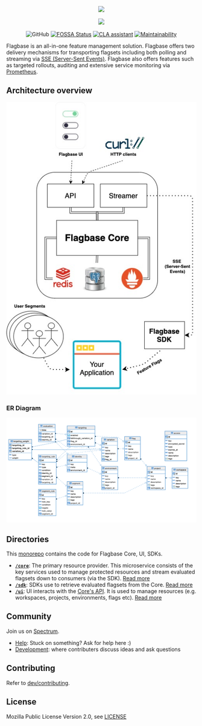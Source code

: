 <div align="center">

  <img width="250px" src="./www/docs/assets/dev/banner-dark.svg" /></br>

  <img width="570px"  src="./www/docs/assets/dev/readme-banner.svg" /></br>

  ![GitHub](https://img.shields.io/github/license/flagbase/flagbase)
  [![FOSSA Status](https://app.fossa.com/api/projects/git%2Bgithub.com%2Fflagbase%2Fflagbase.svg?type=shield)](https://app.fossa.com/projects/git%2Bgithub.com%2Fflagbase%2Fflagbase?ref=badge_shield)
  [![CLA assistant](https://cla-assistant.io/readme/badge/flagbase/flagbase)](https://cla-assistant.io/flagbase/flagbase)
  [![Maintainability](https://api.codeclimate.com/v1/badges/a4766905458a5cb74f7b/maintainability)](https://codeclimate.com/github/flagbase/flagbase/maintainability)

</div>

Flagbase is an all-in-one feature management solution. Flagbase offers two delivery mechanisms for transporting flagsets including both polling and streaming via [SSE (Server-Sent Events)](https://developer.mozilla.org/en-US/docs/Web/API/Server-sent_events/Using_server-sent_events). Flagbase also offers features such as targeted rollouts, auditing and extensive service monitoring via [Prometheus](https://prometheus.io).


## Architecture overview
<div align="center">
  <img width="570px" aria-label="Architecture Diagram" src="./www/dev/assets/dev/system-in-context.jpg" /></br>
</div>

### ER Diagram
![ER Diagram](./www/dev/assets/dev/er-diagram.png)

## Directories
This [monorepo](https://en.wikipedia.org/wiki/Monorepo) contains the code for Flagbase Core, UI, SDKs.
* **[`/core`](./core/README.md)**: The primary resource provider. This microservice consists of the key services used to manage protected resources and stream evaluated flagsets down to consumers (via the SDK). [Read more](./core/README.md)
* **[`/sdk`](./sdk/README.md)**: SDKs use to retrieve evaluated flagsets from the Core. [Read more](./sdk/README.md)
* **[`/ui`](./ui/README.md)**: UI interacts with the [Core's API](https://flagbase.com/docs/api). It is used to manage resources (e.g. workspaces, projects, environments, flags etc). [Read more](./ui/README.md)

## Community
Join us on [Spectrum](https://spectrum.chat/flagbase).
* [Help](https://spectrum.chat/flagbase/help): Stuck on something? Ask for help here :)
* [Development](https://spectrum.chat/flagbase/dev): where contributers discuss ideas and ask questions

## Contributing
Refer to [dev/contributing](./www/dev/contributing/1_overview.md).

## License
Mozilla Public License Version 2.0, see [LICENSE](./LICENSE)
